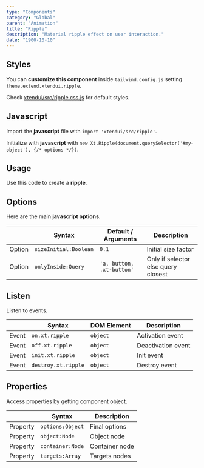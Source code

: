 ```yaml
---
type: "Components"
category: "Global"
parent: "Animation"
title: "Ripple"
description: "Material ripple effect on user interaction."
date: "1900-10-10"
---
```


## Styles

You can **customize this component** inside `tailwind.config.js` setting `theme.extend.xtendui.ripple`.

Check [xtendui/src/ripple.css.js](https://github.com/minimit/xtendui/blob/beta/src/ripple.css.js) for default styles.

## Javascript

Import the **javascript** file with `import 'xtendui/src/ripple'`.

Initialize with **javascript** with `new Xt.Ripple(document.querySelector('#my-object'), {/* options */})`.

## Usage

Use this code to create a **ripple**.

<demo>
  <div class="gatsby_demo_item xt-toggle" data-iframe="demos/themes/animation/ripple-animation-v1">
  </div>
</demo>

## Options
 
Here are the main **javascript options**.

<div class="xt-overflow-sub overflow-y-hidden overflow-x-scroll my-4 xt-my-auto w-full">

|                         | Syntax                                    | Default / Arguments                       | Description                   |
| ----------------------- | ----------------------------------------- | ----------------------------- | ----------------------------- |
| Option                    | `sizeInitial:Boolean`                          | `0.1`        | Initial size factor            |
| Option                    | `onlyInside:Query`                          | `'a, button, .xt-button'`        | Only if selector else query closest             |

</div>

## Listen

Listen to events.

<div class="xt-overflow-sub overflow-y-hidden overflow-x-scroll my-4 xt-my-auto w-full">

|                         | Syntax                                    | DOM Element                    | Description                   |
| ----------------------- | ----------------------------------------- | ----------------------------- | ----------------------------- |
| Event                   | `on.xt.ripple`       | `object` | Activation event             |
| Event                   | `off.xt.ripple`      | `object` | Deactivation event            |
| Event                   | `init.xt.ripple`           | `object` | Init event             |
| Event                   | `destroy.xt.ripple`           | `object` | Destroy event             |

</div>

## Properties

Access properties by getting component object.

<div class="xt-overflow-sub overflow-y-hidden overflow-x-scroll my-4 xt-my-auto w-full">

|                         | Syntax                                   | Description                   |
| ----------------------- | ---------------------------------------- | ----------------------------- |
| Property                   | `options:Object`       | Final options             |
| Property                   | `object:Node`       | Object node             |
| Property                   | `container:Node`       | Container node             |
| Property                   | `targets:Array`       | Targets nodes            |

</div>
